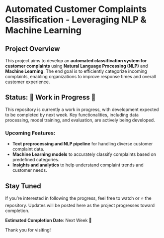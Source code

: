 # Automated Customer Complaints Classification - Leveraging NLP & Machine Learning

## Project Overview

This project aims to develop an **automated classification system for customer complaints** using **Natural Language Processing (NLP)** and **Machine Learning**. The end goal is to efficiently categorize incoming complaints, enabling organizations to improve response times and overall customer experience.

## Status: 🚧 Work in Progress 🚧

This repository is currently a work in progress, with development expected to be completed by next week. Key functionalities, including data processing, model training, and evaluation, are actively being developed.

### Upcoming Features:
- **Text preprocessing and NLP pipeline** for handling diverse customer complaint data.
- **Machine Learning models** to accurately classify complaints based on predefined categories.
- **Insights and analytics** to help understand complaint trends and customer needs.

## Stay Tuned

If you’re interested in following the progress, feel free to watch or ⭐ the repository. Updates will be posted here as the project progresses toward completion.

**Estimated Completion Date**: Next Week 📅

Thank you for visiting!

